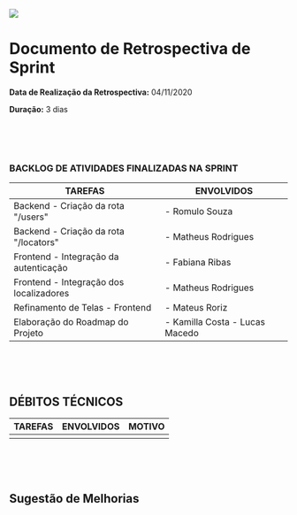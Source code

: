 [![](https://github.com/Vamos-Parcelar-Lift-Learning/Documentos/blob/main/Imagens/cabecalho_relatorios.png)](https://github.com/Vamos-Parcelar-Lift-Learning/Documentos/blob/main/Imagens/cabecalho_relatorios.png)

# Documento de Retrospectiva de Sprint

**Data de Realização da Retrospectiva:** 04/11/2020

**Duração:** 3 dias

<br/>
<br/>
<br/>

### BACKLOG DE ATIVIDADES FINALIZADAS NA SPRINT

| TAREFAS                                 | ENVOLVIDOS                     |
| --------------------------------------- | ------------------------------ |
| Backend - Criação da rota "/users"      | - Romulo Souza                 |
| Backend - Criação da rota "/locators"   | - Matheus Rodrigues            |
| Frontend - Integração da autenticação   | - Fabiana Ribas                |
| Frontend - Integração dos localizadores | - Matheus Rodrigues            |
| Refinamento de Telas - Frontend         | - Mateus Roriz                 |
| Elaboração do Roadmap do Projeto        | - Kamilla Costa - Lucas Macedo |

<br/>
<br/>
<br/>

## DÉBITOS TÉCNICOS

| TAREFAS | ENVOLVIDOS | MOTIVO |
| ------- | ---------- | ------ |
|         |            |        |

<br/>
<br/>
<br/>

## Sugestão de Melhorias
